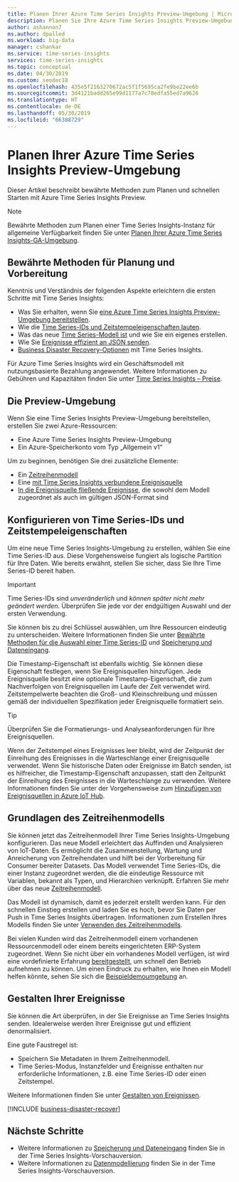 ```yaml
---
title: Planen Ihrer Azure Time Series Insights Preview-Umgebung | Microsoft-Dokumentation
description: Planen Sie Ihre Azure Time Series Insights Preview-Umgebung.
author: ashannon7
ms.author: dpalled
ms.workload: big-data
manager: cshankar
ms.service: time-series-insights
services: time-series-insights
ms.topic: conceptual
ms.date: 04/30/2019
ms.custom: seodec18
ms.openlocfilehash: 435e5f2163270672ac5f1f5695ca2fe9be22ee6b
ms.sourcegitcommit: 3d4121badd265e99d1177a7c78edfa55ed7a9626
ms.translationtype: HT
ms.contentlocale: de-DE
ms.lasthandoff: 05/30/2019
ms.locfileid: "66388729"
---
```

# <a name="plan-your-azure-time-series-insights-preview-environment"></a>Planen Ihrer Azure Time Series Insights Preview-Umgebung

Dieser Artikel beschreibt bewährte Methoden zum Planen und schnellen Starten mit Azure Time Series Insights Preview.

> [!NOTE]
> Bewährte Methoden zum Planen einer Time Series Insights-Instanz für allgemeine Verfügbarkeit finden Sie unter [Planen Ihrer Azure Time Series Insights-GA-Umgebung](time-series-insights-environment-planning.md).

## <a name="best-practices-for-planning-and-preparation"></a>Bewährte Methoden für Planung und Vorbereitung

Kenntnis und Verständnis der folgenden Aspekte erleichtern die ersten Schritte mit Time Series Insights:

* Was Sie erhalten, wenn Sie [eine Azure Time Series Insights Preview-Umgebung bereitstellen](#the-preview-environment).
* Wie die [Time Series-IDs und Zeitstempeleigenschaften lauten](#configure-time-series-ids-and-timestamp-properties).
* Was das neue [Time Series-Modell ist](#understand-the-time-series-model) und wie Sie ein eigenes erstellen.
* Wie Sie [Ereignisse effizient an JSON senden](#shape-your-events).
* [Business Disaster Recovery-Optionen](#business-disaster-recovery) mit Time Series Insights.

Für Azure Time Series Insights wird ein Geschäftsmodell mit nutzungsbasierte Bezahlung angewendet. Weitere Informationen zu Gebühren und Kapazitäten finden Sie unter [Time Series Insights – Preise](https://azure.microsoft.com/pricing/details/time-series-insights/).

## <a name="the-preview-environment"></a>Die Preview-Umgebung

Wenn Sie eine Time Series Insights Preview-Umgebung bereitstellen, erstellen Sie zwei Azure-Ressourcen:

* Eine Azure Time Series Insights Preview-Umgebung
* Ein Azure-Speicherkonto vom Typ „Allgemein v1“

Um zu beginnen, benötigen Sie drei zusätzliche Elemente:

* Ein [Zeitreihenmodell](./time-series-insights-update-tsm.md)
* Eine [mit Time Series Insights verbundene Ereignisquelle](./time-series-insights-how-to-add-an-event-source-iothub.md)
* [In die Ereignisquelle fließende Ereignisse](./time-series-insights-send-events.md), die sowohl dem Modell zugeordnet als auch im gültigen JSON-Format sind

## <a name="configure-time-series-ids-and-timestamp-properties"></a>Konfigurieren von Time Series-IDs und Zeitstempeleigenschaften

Um eine neue Time Series Insights-Umgebung zu erstellen, wählen Sie eine Time Series-ID aus. Diese Vorgehensweise fungiert als logische Partition für Ihre Daten. Wie bereits erwähnt, stellen Sie sicher, dass Sie Ihre Time Series-ID bereit haben.

> [!IMPORTANT]
> Time Series-IDs sind *unveränderlich* und *können später nicht mehr geändert werden*. Überprüfen Sie jede vor der endgültigen Auswahl und der ersten Verwendung.

Sie können bis zu drei Schlüssel auswählen, um Ihre Ressourcen eindeutig zu unterscheiden. Weitere Informationen finden Sie unter [Bewährte Methoden für die Auswahl einer Time Series-ID](./time-series-insights-update-how-to-id.md) und [Speicherung und Dateneingang](./time-series-insights-update-storage-ingress.md).

Die Timestamp-Eigenschaft ist ebenfalls wichtig. Sie können diese Eigenschaft festlegen, wenn Sie Ereignisquellen hinzufügen. Jede Ereignisquelle besitzt eine optionale Timestamp-Eigenschaft, die zum Nachverfolgen von Ereignisquellen im Laufe der Zeit verwendet wird. Zeitstempelwerte beachten die Groß- und Kleinschreibung und müssen gemäß der individuellen Spezifikation jeder Ereignisquelle formatiert sein.

> [!TIP]
> Überprüfen Sie die Formatierungs- und Analyseanforderungen für Ihre Ereignisquellen.

Wenn der Zeitstempel eines Ereignisses leer bleibt, wird der Zeitpunkt der Einreihung des Ereignisses in die Warteschlange einer Ereignisquelle verwendet. Wenn Sie historische Daten oder Ereignisse im Batch senden, ist es hilfreicher, die Timestamp-Eigenschaft anzupassen, statt den Zeitpunkt der Einreihung des Ereignisses in die Warteschlange zu verwenden. Weitere Informationen finden Sie unter der Vorgehensweise zum [Hinzufügen von Ereignisquellen in Azure IoT Hub](./time-series-insights-how-to-add-an-event-source-iothub.md).

## <a name="understand-the-time-series-model"></a>Grundlagen des Zeitreihenmodells

Sie können jetzt das Zeitreihenmodell Ihrer Time Series Insights-Umgebung konfigurieren. Das neue Modell erleichtert das Auffinden und Analysieren von IoT-Daten. Es ermöglicht die Zusammenstellung, Wartung und Anreicherung von Zeitreihendaten und hilft bei der Vorbereitung für Consumer bereiter Datasets. Das Modell verwendet Time Series-IDs, die einer Instanz zugeordnet werden, die die eindeutige Ressource mit Variablen, bekannt als Typen, und Hierarchien verknüpft. Erfahren Sie mehr über das neue [Zeitreihenmodell](./time-series-insights-update-tsm.md).

Das Modell ist dynamisch, damit es jederzeit erstellt werden kann. Für den schnellen Einstieg erstellen und laden Sie es hoch, bevor Sie Daten per Push in Time Series Insights übertragen. Informationen zum Erstellen Ihres Modells finden Sie unter [Verwenden des Zeitreihenmodells](./time-series-insights-update-how-to-tsm.md).

Bei vielen Kunden wird das Zeitreihenmodell einem vorhandenen Ressourcenmodell oder einem bereits eingerichteten ERP-System zugeordnet. Wenn Sie nicht über ein vorhandenes Modell verfügen, ist wird eine vordefinierte Erfahrung [bereitgestellt](https://github.com/Microsoft/tsiclient), um schnell den Betrieb aufnehmen zu können. Um einen Eindruck zu erhalten, wie Ihnen ein Modell helfen könnte, sehen Sie sich die [Beispieldemoumgebung](https://insights.timeseries.azure.com/preview/demo) an.

## <a name="shape-your-events"></a>Gestalten Ihrer Ereignisse

Sie können die Art überprüfen, in der Sie Ereignisse an Time Series Insights senden. Idealerweise werden Ihrer Ereignisse gut und effizient denormalisiert.

Eine gute Faustregel ist:

* Speichern Sie Metadaten in Ihrem Zeitreihenmodell.
* Time Series-Modus, Instanzfelder und Ereignisse enthalten nur erforderliche Informationen, z.B. eine Time Series-ID oder einen Zeitstempel.

Weitere Informationen finden Sie unter [Gestalten von Ereignissen](./time-series-insights-send-events.md#json).

[!INCLUDE [business-disaster-recover](../../includes/time-series-insights-business-recovery.md)]

## <a name="next-steps"></a>Nächste Schritte

- Weitere Informationen zu [Speicherung und Dateneingang](./time-series-insights-update-storage-ingress.md) finden Sie in der Time Series Insights-Vorschauversion.
- Weitere Informationen zu [Datenmodellierung](./time-series-insights-update-tsm.md) finden Sie in der Time Series Insights-Vorschauversion.